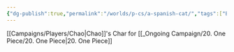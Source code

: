 ```yaml
---
{"dg-publish":true,"permalink":"/worlds/p-cs/a-spanish-cat/","tags":["Balky","Pirate","Kathor"]}
---
```


[[Campaigns/Players/Chao\|Chao]]'s Char for [[_Ongoing Campaign/20. One Piece/20. One Piece\|20. One Piece]]

